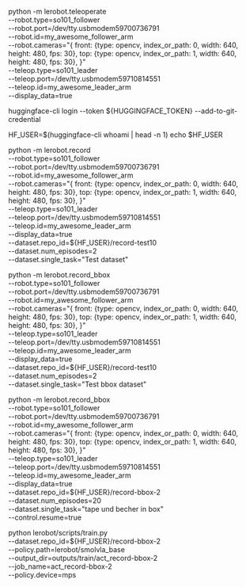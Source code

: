 python -m lerobot.teleoperate \
    --robot.type=so101_follower \
    --robot.port=/dev/tty.usbmodem59700736791 \
    --robot.id=my_awesome_follower_arm \
    --robot.cameras="{ front: {type: opencv, index_or_path: 0, width: 640, height: 480, fps: 30},
                top: {type: opencv, index_or_path: 1, width: 640, height: 480, fps: 30}, }" \
    --teleop.type=so101_leader \
    --teleop.port=/dev/tty.usbmodem59710814551 \
    --teleop.id=my_awesome_leader_arm \
    --display_data=true


huggingface-cli login --token ${HUGGINGFACE_TOKEN} --add-to-git-credential

HF_USER=$(huggingface-cli whoami | head -n 1)
echo $HF_USER

python -m lerobot.record \
    --robot.type=so101_follower \
    --robot.port=/dev/tty.usbmodem59700736791 \
    --robot.id=my_awesome_follower_arm \
    --robot.cameras="{ front: {type: opencv, index_or_path: 0, width: 640, height: 480, fps: 30},
                top: {type: opencv, index_or_path: 1, width: 640, height: 480, fps: 30}, }" \
    --teleop.type=so101_leader \
    --teleop.port=/dev/tty.usbmodem59710814551 \
    --teleop.id=my_awesome_leader_arm \
    --display_data=true \
    --dataset.repo_id=${HF_USER}/record-test10 \
    --dataset.num_episodes=2 \
    --dataset.single_task="Test dataset"


python -m lerobot.record_bbox \
    --robot.type=so101_follower \
    --robot.port=/dev/tty.usbmodem59700736791 \
    --robot.id=my_awesome_follower_arm \
    --robot.cameras="{ front: {type: opencv, index_or_path: 0, width: 640, height: 480, fps: 30},
                top: {type: opencv, index_or_path: 1, width: 640, height: 480, fps: 30}, }" \
    --teleop.type=so101_leader \
    --teleop.port=/dev/tty.usbmodem59710814551 \
    --teleop.id=my_awesome_leader_arm \
    --display_data=true \
    --dataset.repo_id=${HF_USER}/record-test10 \
    --dataset.num_episodes=2 \
    --dataset.single_task="Test bbox dataset"

python -m lerobot.record_bbox\
    --robot.type=so101_follower \
    --robot.port=/dev/tty.usbmodem59700736791 \
    --robot.id=my_awesome_follower_arm \
    --robot.cameras="{ front: {type: opencv, index_or_path: 0, width: 640, height: 480, fps: 30},
                top: {type: opencv, index_or_path: 1, width: 640, height: 480, fps: 30}, }" \
    --teleop.type=so101_leader \
    --teleop.port=/dev/tty.usbmodem59710814551 \
    --teleop.id=my_awesome_leader_arm \
    --display_data=true \
    --dataset.repo_id=${HF_USER}/record-bbox-2 \
    --dataset.num_episodes=20 \
    --dataset.single_task="tape und becher in box"\
    --control.resume=true



python lerobot/scripts/train.py \
  --dataset.repo_id=${HF_USER}/record-bbox-2 \
  --policy.path=lerobot/smolvla_base \
  --output_dir=outputs/train/act_record-bbox-2 \
  --job_name=act_record-bbox-2 \
  --policy.device=mps 
